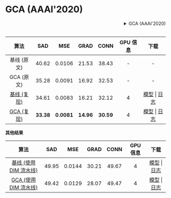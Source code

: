 # GCA (AAAI'2020)

<!-- [ALGORITHM] -->

<details>
<summary align="right">GCA (AAAI'2020)</summary>

```bibtex
@inproceedings{li2020natural,
  title={Natural Image Matting via Guided Contextual Attention},
  author={Li, Yaoyi and Lu, Hongtao},
  booktitle={Association for the Advancement of Artificial Intelligence (AAAI)},
  year={2020}
}
```

</details>

<br/>

|                             算法                              |    SAD    |    MSE     |   GRAD    |   CONN    | GPU 信息 |                                              下载                                              |
| :-----------------------------------------------------------: | :-------: | :--------: | :-------: | :-------: | :------: | :--------------------------------------------------------------------------------------------: |
|                          基线 (原文)                          |   40.62   |   0.0106   |   21.53   |   38.43   |    -     |                                               -                                                |
|                          GCA (原文)                           |   35.28   |   0.0091   |   16.92   |   32.53   |    -     |                                               -                                                |
| [基线 (复现)](/configs/gca/baseline_r34_4xb10-200k_comp1k.py) |   34.61   |   0.0083   |   16.21   |   32.12   |    4     | [模型](https://download.openmmlab.com/mmediting/mattors/gca/baseline_r34_4x10_200k_comp1k_SAD-34.61_20220620-96f85d56.pth) \| [日志](https://download.openmmlab.com/mmediting/mattors/gca/baseline_r34_4x10_200k_comp1k_SAD-34.61_20220620-96f85d56.log) |
|    [GCA (复现)](/configs/gca/gca_r34_4xb10-200k_comp1k.py)    | **33.38** | **0.0081** | **14.96** | **30.59** |    4     | [模型](https://download.openmmlab.com/mmediting/mattors/gca/gca_r34_4x10_200k_comp1k_SAD-33.38_20220615-65595f39.pth) \| [日志](https://download.openmmlab.com/mmediting/mattors/gca/gca_r34_4x10_200k_comp1k_SAD-33.38_20220615-65595f39.log) |

**其他结果**

|                                      算法                                       |  SAD  |  MSE   | GRAD  | CONN  | GPU 信息 |                                             下载                                             |
| :-----------------------------------------------------------------------------: | :---: | :----: | :---: | :---: | :------: | :------------------------------------------------------------------------------------------: |
| [基线 (使用 DIM 流水线)](/configs/gca/baseline_r34_4xb10-dimaug-200k_comp1k.py) | 49.95 | 0.0144 | 30.21 | 49.67 |    4     | [模型](https://download.openmmlab.com/mmediting/mattors/gca/baseline_dimaug_r34_4x10_200k_comp1k_SAD-49.95_20200626_231612-535c9a11.pth) \| [日志](https://download.openmmlab.com/mmediting/mattors/gca/baseline_dimaug_r34_4x10_200k_comp1k_20200626_231612.log.json) |
|    [GCA (使用 DIM 流水线)](/configs/gca/gca_r34_4xb10-dimaug-200k_comp1k.py)    | 49.42 | 0.0129 | 28.07 | 49.47 |    4     | [模型](https://download.openmmlab.com/mmediting/mattors/gca/gca_dimaug_r34_4x10_200k_comp1k_SAD-49.42_20200626_231422-8e9cc127.pth) \| [日志](https://download.openmmlab.com/mmediting/mattors/gca/gca_dimaug_r34_4x10_200k_comp1k_20200626_231422.log.json) |
